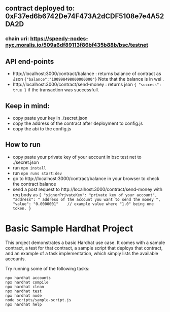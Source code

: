 ## contract deployed to: 0xF37ed6b6742De74F473A2dCDF5108e7e4A52DA2D
### chain uri: https://speedy-nodes-nyc.moralis.io/509a6df89113f86bf435b88b/bsc/testnet

## API end-points
* http://localhost:3000/contract/balance     : returns balance of contract as Json ``` {"balance":"100998498000000000"} ``` Note that the balance is in wei .
* http://localhost:3000/contract/send-money  : returns json ``` {
    "success": true
} ```
if the transaction was successfull.


## Keep in mind:
* copy paste your key in ./secret.json
* copy the address of the contract after deployment to config.js
* copy the abi to the config.js

## How to run 
* copy paste your private key of your account in bsc test net to ./secret.json
* run  ```npm install```
* run ``` npm runs start:dev ``` 
* go to http://localhost:3000/contract/balance in your browser to check the contract balance
* send a post request to http://localhost:3000/contract/send-money with req body as  ``` {
    "signerPrivateKey": "private key of your account", 
    "address": " address of the account you want to send the money ",
    "value": "0.0000001"    // example value where "1.0" being one token.
} ```




# Basic Sample Hardhat Project

This project demonstrates a basic Hardhat use case. It comes with a sample contract, a test for that contract, a sample script that deploys that contract, and an example of a task implementation, which simply lists the available accounts.

Try running some of the following tasks:

```shell
npx hardhat accounts
npx hardhat compile
npx hardhat clean
npx hardhat test
npx hardhat node
node scripts/sample-script.js
npx hardhat help
```
